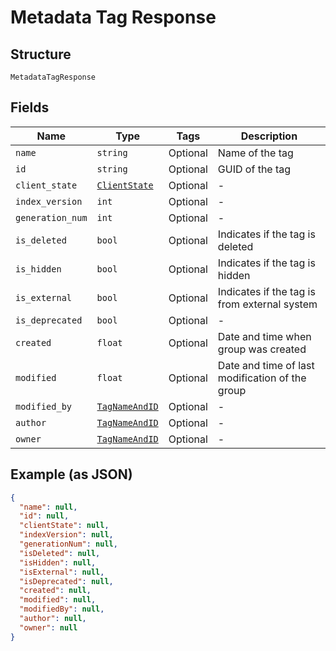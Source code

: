 
# Metadata Tag Response

## Structure

`MetadataTagResponse`

## Fields

| Name | Type | Tags | Description |
|  --- | --- | --- | --- |
| `name` | `string` | Optional | Name of the tag |
| `id` | `string` | Optional | GUID of the tag |
| `client_state` | [`ClientState`](/doc/models/client-state.md) | Optional | - |
| `index_version` | `int` | Optional | - |
| `generation_num` | `int` | Optional | - |
| `is_deleted` | `bool` | Optional | Indicates if the tag is deleted |
| `is_hidden` | `bool` | Optional | Indicates if the tag is hidden |
| `is_external` | `bool` | Optional | Indicates if the tag is from external system |
| `is_deprecated` | `bool` | Optional | - |
| `created` | `float` | Optional | Date and time when group was created |
| `modified` | `float` | Optional | Date and time of last modification of the group |
| `modified_by` | [`TagNameAndID`](/doc/models/tag-name-and-id.md) | Optional | - |
| `author` | [`TagNameAndID`](/doc/models/tag-name-and-id.md) | Optional | - |
| `owner` | [`TagNameAndID`](/doc/models/tag-name-and-id.md) | Optional | - |

## Example (as JSON)

```json
{
  "name": null,
  "id": null,
  "clientState": null,
  "indexVersion": null,
  "generationNum": null,
  "isDeleted": null,
  "isHidden": null,
  "isExternal": null,
  "isDeprecated": null,
  "created": null,
  "modified": null,
  "modifiedBy": null,
  "author": null,
  "owner": null
}
```

